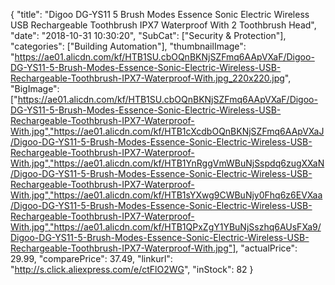 {
	"title": "Digoo DG-YS11 5 Brush Modes Essence Sonic Electric Wireless USB Rechargeable Toothbrush IPX7 Waterproof With 2 Toothbrush Head",
	"date": "2018-10-31 10:30:20",
	"SubCat": ["Security & Protection"],
	"categories": ["Building Automation"],
	"thumbnailImage": "https://ae01.alicdn.com/kf/HTB1SU.cbOQnBKNjSZFmq6AApVXaF/Digoo-DG-YS11-5-Brush-Modes-Essence-Sonic-Electric-Wireless-USB-Rechargeable-Toothbrush-IPX7-Waterproof-With.jpg_220x220.jpg",
	"BigImage": ["https://ae01.alicdn.com/kf/HTB1SU.cbOQnBKNjSZFmq6AApVXaF/Digoo-DG-YS11-5-Brush-Modes-Essence-Sonic-Electric-Wireless-USB-Rechargeable-Toothbrush-IPX7-Waterproof-With.jpg","https://ae01.alicdn.com/kf/HTB1cXcdbOQnBKNjSZFmq6AApVXaJ/Digoo-DG-YS11-5-Brush-Modes-Essence-Sonic-Electric-Wireless-USB-Rechargeable-Toothbrush-IPX7-Waterproof-With.jpg","https://ae01.alicdn.com/kf/HTB1YnRggVmWBuNjSspdq6zugXXaN/Digoo-DG-YS11-5-Brush-Modes-Essence-Sonic-Electric-Wireless-USB-Rechargeable-Toothbrush-IPX7-Waterproof-With.jpg","https://ae01.alicdn.com/kf/HTB1sYXwg9CWBuNjy0Fhq6z6EVXaa/Digoo-DG-YS11-5-Brush-Modes-Essence-Sonic-Electric-Wireless-USB-Rechargeable-Toothbrush-IPX7-Waterproof-With.jpg","https://ae01.alicdn.com/kf/HTB1QPxZgY1YBuNjSszhq6AUsFXa9/Digoo-DG-YS11-5-Brush-Modes-Essence-Sonic-Electric-Wireless-USB-Rechargeable-Toothbrush-IPX7-Waterproof-With.jpg"],
	"actualPrice": 29.99,
	"comparePrice": 37.49,
	"linkurl": "http://s.click.aliexpress.com/e/ctFlO2WG",
	"inStock": 82
}
